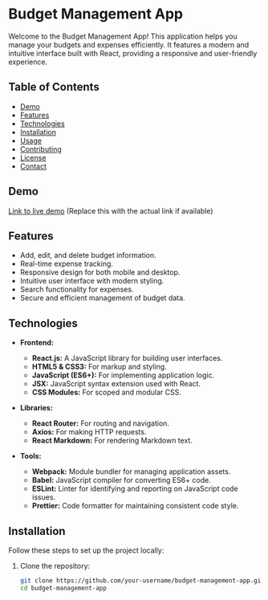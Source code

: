 # Budget Management App

Welcome to the Budget Management App! This application helps you manage your budgets and expenses efficiently. It features a modern and intuitive interface built with React, providing a responsive and user-friendly experience.

## Table of Contents

- [Demo](#demo)
- [Features](#features)
- [Technologies](#technologies)
- [Installation](#installation)
- [Usage](#usage)
- [Contributing](#contributing)
- [License](#license)
- [Contact](#contact)

## Demo

[Link to live demo](#) (Replace this with the actual link if available)

## Features

- Add, edit, and delete budget information.
- Real-time expense tracking.
- Responsive design for both mobile and desktop.
- Intuitive user interface with modern styling.
- Search functionality for expenses.
- Secure and efficient management of budget data.

## Technologies

- **Frontend:**
  - **React.js:** A JavaScript library for building user interfaces.
  - **HTML5 & CSS3:** For markup and styling.
  - **JavaScript (ES6+):** For implementing application logic.
  - **JSX:** JavaScript syntax extension used with React.
  - **CSS Modules:** For scoped and modular CSS.

- **Libraries:**
  - **React Router:** For routing and navigation.
  - **Axios:** For making HTTP requests.
  - **React Markdown:** For rendering Markdown text.

- **Tools:**
  - **Webpack:** Module bundler for managing application assets.
  - **Babel:** JavaScript compiler for converting ES6+ code.
  - **ESLint:** Linter for identifying and reporting on JavaScript code issues.
  - **Prettier:** Code formatter for maintaining consistent code style.

## Installation

Follow these steps to set up the project locally:

1. Clone the repository:
   ```bash
   git clone https://github.com/your-username/budget-management-app.git
   cd budget-management-app
